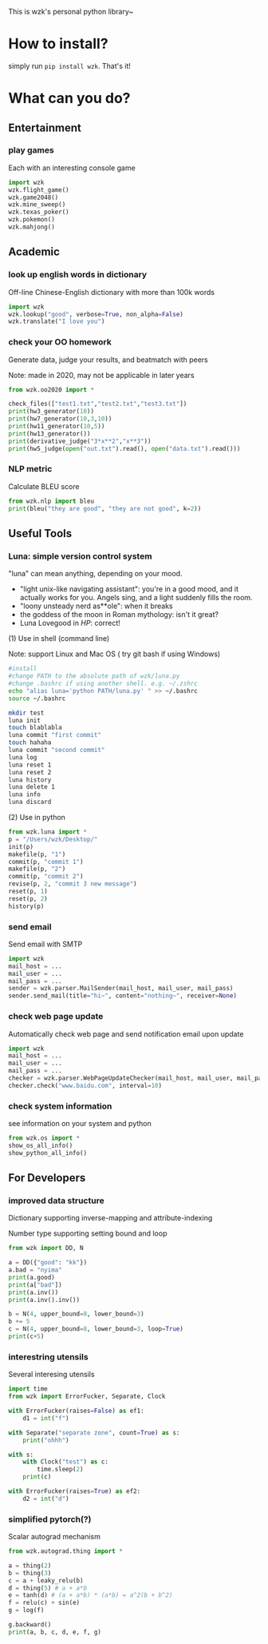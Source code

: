 This is wzk's personal python library~



# How to install?
simply run `pip install wzk`. That's it!





# What can you do?


## Entertainment

### play games
Each with an interesting console game
```python
import wzk
wzk.flight_game()
wzk.game2048()
wzk.mine_sweep()
wzk.texas_poker()
wzk.pokemon()
wzk.mahjong()
```



## Academic 

### look up english words in dictionary

Off-line Chinese-English dictionary with more than 100k words
```python
import wzk
wzk.lookup("good", verbose=True, non_alpha=False)
wzk.translate("I love you")
```

### check your OO homework

Generate data, judge your results, and beatmatch with peers

Note: made in 2020, may not be applicable in later years

```python
from wzk.oo2020 import *

check_files(["test1.txt","test2.txt","test3.txt"])
print(hw3_generator(10))
print(hw7_generator(10,3,10))
print(hw11_generator(10,5))
print(hw13_generator())
print(derivative_judge("3*x**2","x**3"))
print(hw5_judge(open("out.txt").read(), open("data.txt").read()))
```

### NLP metric

Calculate BLEU score

```python
from wzk.nlp import bleu
print(bleu("they are good", "they are not good", k=2))
```



## Useful Tools

### Luna: simple version control system

"luna" can mean anything, depending on your mood.
 - "light unix-like navigating assistant": you're in a good mood, and it actually
   works for you. Angels sing, and a light suddenly fills the room. 
 - "loony unsteady nerd as**ole": when it breaks
 - the goddess of the moon in Roman mythology: isn't it great?
 - Luna Lovegood in *HP*: correct!

(1) Use in shell (command line)

Note: support Linux and Mac OS   ( try git bash if using Windows)

```bash
#install
#change PATH to the absolute path of wzk/luna.py
#change .bashrc if using another shell. e.g. ~/.zshrc
echo "alias luna='python PATH/luna.py' " >> ~/.bashrc
source ~/.bashrc

mkdir test
luna init
touch blablabla
luna commit "first commit"
touch hahaha
luna commit "second commit"
luna log
luna reset 1
luna reset 2
luna history
luna delete 1
luna info
luna discard
```

(2) Use in python

```python
from wzk.luna import *
p = "/Users/wzk/Desktop/"
init(p)
makefile(p, "1")
commit(p, "commit 1")
makefile(p, "2")
commit(p, "commit 2")
revise(p, 2, "commit 3 new message")
reset(p, 1)
reset(p, 2)
history(p)
```

### send email

Send email with SMTP
```python
import wzk
mail_host = ...
mail_user = ...
mail_pass = ...
sender = wzk.parser.MailSender(mail_host, mail_user, mail_pass)
sender.send_mail(title="hi~", content="nothing~", receiver=None)
```

### check web page update
Automatically check web page and send notification email upon update
```python
import wzk
mail_host = ...
mail_user = ...
mail_pass = ...
checker = wzk.parser.WebPageUpdateChecker(mail_host, mail_user, mail_pass)
checker.check("www.baidu.com", interval=10)
```

### check system information
see information on your system and python
```python
from wzk.os import *
show_os_all_info()
show_python_all_info()
```



## For Developers

### improved data structure

Dictionary supporting inverse-mapping and attribute-indexing

Number type supporting setting bound and loop

```python
from wzk import DD, N

a = DD({"good": "kk"})
a.bad = "nyima"
print(a.good)
print(a["bad"])
print(a.inv())
print(a.inv().inv())

b = N(4, upper_bound=8, lower_bound=3)
b += 5
c = N(4, upper_bound=8, lower_bound=3, loop=True)
print(c+5)
```
### interestring utensils

Several interesing utensils

```python
import time
from wzk import ErrorFucker, Separate, Clock

with ErrorFucker(raises=False) as ef1:
    d1 = int("f")

with Separate("separate zone", count=True) as s:
    print("ohhh")

with s:
    with Clock("test") as c:
        time.sleep(2)
    print(c)

with ErrorFucker(raises=True) as ef2:
    d2 = int("d")
```

### simplified pytorch(?)

Scalar autograd mechanism

```python
from wzk.autograd.thing import *

a = thing(2)
b = thing(3)
c = a + leaky_relu(b)
d = thing(5) # a + a*b
e = tanh(d) # (a + a*b) * (a*b) = a^2(b + b^2)
f = relu(c) + sin(e)
g = log(f)

g.backward()
print(a, b, c, d, e, f, g)
```

